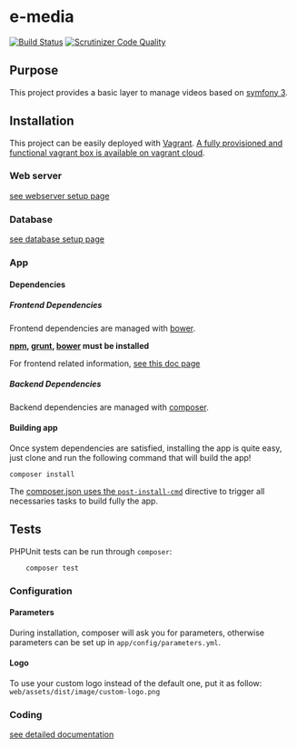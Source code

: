 # e-media

[![Build Status](https://travis-ci.org/benIT/e-media.svg?branch=dev)](https://travis-ci.org/benIT/e-media) [![Scrutinizer Code Quality](https://scrutinizer-ci.com/g/benIT/e-media/badges/quality-score.png?b=dev)](https://scrutinizer-ci.com/g/benIT/e-media/?branch=dev) 

## Purpose

This project provides a basic layer to manage videos based on [symfony 3](https://symfony.com/).


## Installation 

This project can be easily deployed with [Vagrant](https://www.vagrantup.com/). [A fully provisioned and functional vagrant box is available on vagrant cloud](https://app.vagrantup.com/benit/boxes/e-media).

### Web server

[see webserver setup page](doc/webserver.md)

### Database

[see database setup page](doc/db.md)

### App

#### Dependencies

##### Frontend Dependencies

Frontend dependencies are managed with [bower](https://bower.io/#install-bower).


**[npm](https://nodejs.org/en/download/package-manager/), [grunt](https://gruntjs.com/getting-started), [bower](https://bower.io/#install-bower) must be installed**

For frontend related information, [see this doc page](doc/frontend.md) 

##### Backend Dependencies

Backend dependencies are managed with [composer](https://getcomposer.org/).

#### Building app

Once system dependencies are satisfied, installing the app is quite easy, just clone and run the following command that will build the app!

    composer install
    
The [composer.json uses the `post-install-cmd`](composer.json:52) directive to trigger all necessaries tasks to build fully the app.    

## Tests
    
PHPUnit tests can be run through `composer`:
        
        composer test

### Configuration

#### Parameters

During installation, composer will ask you for parameters, otherwise parameters can be set up in `app/config/parameters.yml`. 

#### Logo

To use your custom logo instead of the default one, put it as follow: `web/assets/dist/image/custom-logo.png`

### Coding

[see detailed documentation](doc/coding.md)